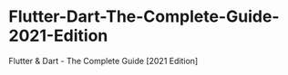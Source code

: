 # Flutter-Dart-The-Complete-Guide-2021-Edition
Flutter &amp; Dart - The Complete Guide [2021 Edition]
